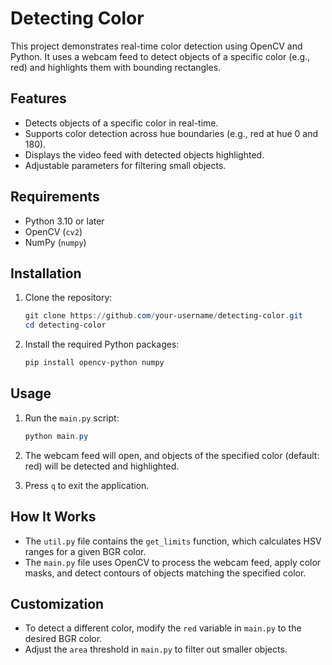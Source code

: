 # Detecting Color

This project demonstrates real-time color detection using OpenCV and Python. It uses a webcam feed to detect objects of a specific color (e.g., red) and highlights them with bounding rectangles.

## Features

- Detects objects of a specific color in real-time.
- Supports color detection across hue boundaries (e.g., red at hue 0 and 180).
- Displays the video feed with detected objects highlighted.
- Adjustable parameters for filtering small objects.

## Requirements

- Python 3.10 or later
- OpenCV (`cv2`)
- NumPy (`numpy`)

## Installation

1. Clone the repository:
   ```powershell
   git clone https://github.com/your-username/detecting-color.git
   cd detecting-color
   ```

2. Install the required Python packages:
   ```powershell
   pip install opencv-python numpy
   ```

## Usage

1. Run the `main.py` script:
   ```powershell
   python main.py
   ```

2. The webcam feed will open, and objects of the specified color (default: red) will be detected and highlighted.

3. Press `q` to exit the application.

## How It Works

- The `util.py` file contains the `get_limits` function, which calculates HSV ranges for a given BGR color.
- The `main.py` file uses OpenCV to process the webcam feed, apply color masks, and detect contours of objects matching the specified color.

## Customization

- To detect a different color, modify the `red` variable in `main.py` to the desired BGR color.
- Adjust the `area` threshold in `main.py` to filter out smaller objects.

